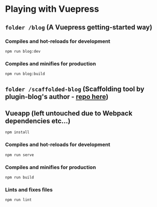 # Playing with Vuepress

## ```folder /blog``` (A Vuepress getting-started way)

### Compiles and hot-reloads for development
```
npm run blog:dev
```

### Compiles and minifies for production
```
npm run blog:build
```

## ```folder /scaffolded-blog``` (Scaffolding tool by plugin-blog's author - [repo here](https://github.com/ulivz/create-vuepress))

## Vueapp (left untouched due to Webpack dependencies etc...)
```
npm install
```

### Compiles and hot-reloads for development
```
npm run serve
```

### Compiles and minifies for production
```
npm run build
```

### Lints and fixes files
```
npm run lint
```
